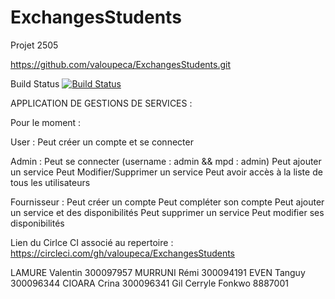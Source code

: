 # ExchangesStudents
Projet 2505

https://github.com/valoupeca/ExchangesStudents.git


Build Status
[![Build
Status](https://circleci.com/gh/valoupeca/ExchangesStudents.png?branch=master)](https://circleci.com/gh/valoupeca/ExchangesStudents)



APPLICATION DE GESTIONS DE SERVICES :

Pour le moment  :

User :
Peut créer un compte et se connecter

Admin :
Peut se connecter (username : admin && mpd : admin)
Peut ajouter un service
Peut Modifier/Supprimer un service
Peut avoir accès à la liste de tous les utilisateurs


Fournisseur :
Peut créer un compte
Peut compléter son compte
Peut ajouter un service et des disponibilités
Peut supprimer un service
Peut modifier ses disponibilités


Lien du Cirlce CI associé au repertoire :
https://circleci.com/gh/valoupeca/ExchangesStudents


LAMURE Valentin 300097957
MURRUNI Rémi  300094191
EVEN Tanguy  300096344
CIOARA Crina 300096341
Gil Cerryle Fonkwo 8887001

